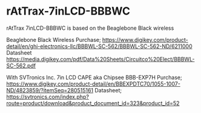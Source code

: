 # rAtTrax-7inLCD-BBBWC

rAtTrax 7inLCD-BBBWC is based on the Beaglebone Black wireless


Beaglebone Black Wireless
Purchase;
https://www.digikey.com/product-detail/en/ghi-electronics-llc/BBBWL-SC-562/BBBWL-SC-562-ND/6211000
Datasheet
https://media.digikey.com/pdf/Data%20Sheets/Circuitco%20Elect/BBBWL-SC-562.pdf


With SVTronics Inc. 7in LCD CAPE aka Chipsee BBB-EXP7H
Purchase;
https://www.digikey.com/product-detail/en/BBEXPDTC70/1055-1007-ND/4823859/?itemSeq=280515161
Datasheet;
https://svtronics.com/index.php?route=product/download&product_document_id=323&product_id=52



